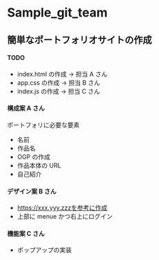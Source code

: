 # Sample_git_team

## 簡単なポートフォリオサイトの作成

#### TODO

- index.html の作成 -> 担当 A さん
- app.css の作成 -> 担当 B さん
- index.js の作成 -> 担当 C さん

#### 構成案 A さん

ポートフォリに必要な要素

- 名前
- 作品名
- OGP の作成
- 作品本体の URL
- 自己紹介

#### デザイン案 B さん

- https://xxx.yyy.zzzを参考に作成
- 上部に menue かつ右上にログイン

#### 機能案 C さん
* ポップアップの実装